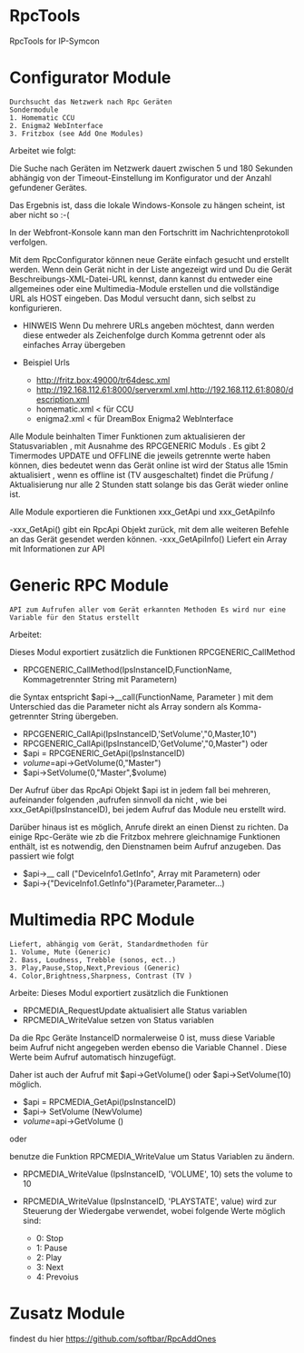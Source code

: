 # RpcTools

RpcTools for IP-Symcon


# Configurator Module 

	Durchsucht das Netzwerk nach Rpc Geräten
	Sondermodule
	1. Homematic CCU
	2. Enigma2 WebInterface
	3. Fritzbox (see Add One Modules)
  

Arbeitet wie folgt:

Die Suche nach Geräten im Netzwerk dauert zwischen 5 und 180 Sekunden abhängig 
von der Timeout-Einstellung im Konfigurator und der Anzahl gefundener Gerätes.

Das Ergebnis ist, dass die lokale Windows-Konsole zu hängen scheint, ist aber nicht so :-(

In der Webfront-Konsole kann man den Fortschritt im Nachrichtenprotokoll verfolgen.
 
Mit dem RpcConfigurator können neue Geräte einfach gesucht und erstellt werden.
Wenn dein Gerät nicht in der Liste angezeigt wird und Du die Gerät Beschreibungs-XML-Datei-URL kennst, 
dann kannst du entweder eine allgemeines oder eine Multimedia-Module erstellen
und die vollständige URL als HOST eingeben. Das Modul versucht dann, sich selbst zu konfigurieren.
- HINWEIS Wenn Du mehrere URLs angeben möchtest, dann werden diese entweder als Zeichenfolge durch Komma getrennt oder als einfaches Array übergeben


- Beispiel Urls
	- http://fritz.box:49000/tr64desc.xml
	- http://192.168.112.61:8000/serverxml.xml,http://192.168.112.61:8080/description.xml
	- homematic.xml < für CCU
	- enigma2.xml < für DreamBox Enigma2 WebInterface

Alle Module beinhalten Timer Funktionen zum aktualisieren der Statusvariablen , mit Ausnahme des RPCGENERIC Moduls .
Es gibt 2 Timermodes UPDATE und OFFLINE die jeweils getrennte werte haben können, dies bedeutet 
wenn das Gerät online ist wird der Status alle 15min aktualisiert , wenn es offline ist (TV ausgeschaltet) findet 
die Prüfung / Aktualisierung nur alle 2 Stunden statt solange bis das Gerät wieder online ist.

Alle Module exportieren die Funktionen xxx_GetApi und xxx_GetApiInfo

-xxx_GetApi() 		gibt ein RpcApi Objekt zurück, mit dem alle weiteren Befehle an das Gerät gesendet werden können.
-xxx_GetApiInfo() 	Liefert ein Array mit Informationen zur API


# Generic RPC Module 
	API zum Aufrufen aller vom Gerät erkannten Methoden Es wird nur eine Variable für den Status erstellt
	
Arbeitet:

Dieses Modul exportiert zusätzlich die Funktionen RPCGENERIC_CallMethod
- RPCGENERIC_CallMethod(IpsInstanceID,FunctionName, Kommagetrennter String mit Parametern)

die Syntax entspricht $api->__call(FunctionName, Parameter ) mit dem Unterschied das die Parameter nicht als Array sondern als Komma-getrennter String übergeben.
- RPCGENERIC_CallApi(IpsInstanceID,'SetVolume',"0,Master,10")
- RPCGENERIC_CallApi(IpsInstanceID,'GetVolume',"0,Master")
oder
- $api = RPCGENERIC_GetApi(IpsInstanceID)
- $volume=$api->GetVolume(0,"Master")
- $api->SetVolume(0,"Master",$volume)

Der Aufruf über das RpcApi Objekt $api ist in jedem fall bei mehreren, aufeinander folgenden ,aufrufen sinnvoll da nicht , wie bei  xxx_GetApi(IpsInstanceID), bei jedem Aufruf das Module neu erstellt wird.
 
Darüber hinaus ist es möglich, Anrufe direkt an einen Dienst zu richten. Da einige Rpc-Geräte wie zb die Fritzbox 
mehrere gleichnamige Funktionen enthält, ist es notwendig, den Dienstnamen beim Aufruf anzugeben. Das passiert wie folgt

- $api->__ call ("DeviceInfo1.GetInfo", Array mit Parametern)
oder
- $api->{"DeviceInfo1.GetInfo"}(Parameter,Parameter...)

# Multimedia RPC Module 
	Liefert, abhängig vom Gerät, Standardmethoden für 
	1. Volume, Mute (Generic)
	2. Bass, Loudness, Trebble (sonos, ect..)
	3. Play,Pause,Stop,Next,Previous (Generic)
	4. Color,Brightness,Sharpness, Contrast (TV )

Arbeite:
Dieses Modul exportiert zusätzlich die Funktionen 
- RPCMEDIA_RequestUpdate	aktualisiert alle Status variablen 
- RPCMEDIA_WriteValue		setzen von Status variablen

Da die Rpc Geräte InstanceID normalerweise 0 ist, muss diese Variable beim Aufruf nicht angegeben werden
ebenso die Variable Channel . Diese Werte beim Aufruf automatisch hinzugefügt.

Daher ist auch der Aufruf mit $api->GetVolume() oder $api->SetVolume(10) möglich.

- $api = RPCMEDIA_GetApi(IpsInstanceID)
- $api-> SetVolume (NewVolume)
- $volume=$api->GetVolume ()

oder

benutze die Funktion RPCMEDIA_WriteValue um Status Variablen zu ändern.

- RPCMEDIA_WriteValue (IpsInstanceID, 'VOLUME', 10) sets the volume to 10
- RPCMEDIA_WriteValue (IpsInstanceID, 'PLAYSTATE', value) wird zur Steuerung der Wiedergabe verwendet, wobei folgende Werte möglich sind:
 
	- 0: Stop
	- 1: Pause
	- 2: Play
	- 3: Next
	- 4: Prevoius	


# Zusatz Module

findest du hier <https://github.com/softbar/RpcAddOnes> 
